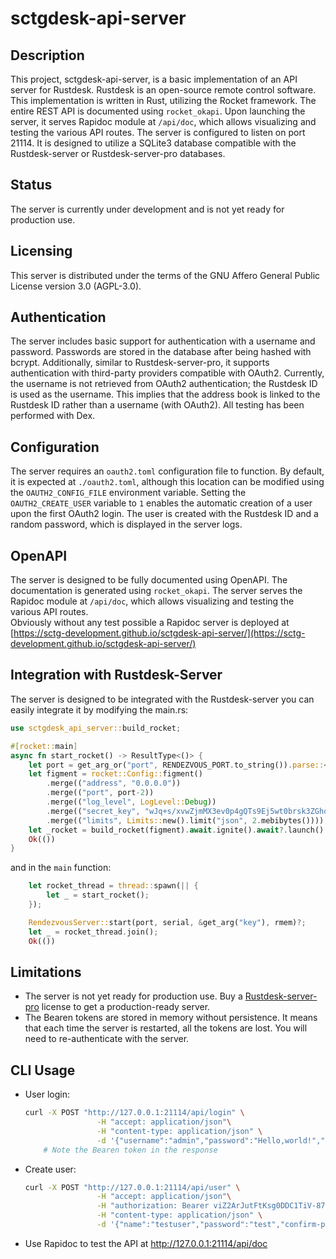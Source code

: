# sctgdesk-api-server

## Description

This project, sctgdesk-api-server, is a basic implementation of an API server for Rustdesk. Rustdesk is an open-source remote control software. This implementation is written in Rust, utilizing the Rocket framework. The entire REST API is documented using `rocket_okapi`. Upon launching the server, it serves Rapidoc module at `/api/doc`, which allows visualizing and testing the various API routes. The server is configured to listen on port 21114. It is designed to utilize a SQLite3 database compatible with the Rustdesk-server or Rustdesk-server-pro databases.

## Status

The server is currently under development and is not yet ready for production use.

## Licensing

This server is distributed under the terms of the GNU Affero General Public License version 3.0 (AGPL-3.0).

## Authentication

The server includes basic support for authentication with a username and password. Passwords are stored in the database after being hashed with bcrypt. Additionally, similar to Rustdesk-server-pro, it supports authentication with third-party providers compatible with OAuth2. Currently, the username is not retrieved from OAuth2 authentication; the Rustdesk ID is used as the username. This implies that the address book is linked to the Rustdesk ID rather than a username (with OAuth2). All testing has been performed with Dex.

## Configuration

The server requires an `oauth2.toml` configuration file to function. By default, it is expected at `./oauth2.toml`, although this location can be modified using the `OAUTH2_CONFIG_FILE` environment variable. Setting the `OAUTH2_CREATE_USER` variable to `1` enables the automatic creation of a user upon the first OAuth2 login. The user is created with the Rustdesk ID and a random password, which is displayed in the server logs.

## OpenAPI

The server is designed to be fully documented using OpenAPI. The documentation is generated using `rocket_okapi`. The server serves the Rapidoc module at `/api/doc`, which allows visualizing and testing the various API routes.  
Obviously without any test possible a Rapidoc server is deployed at [https://sctg-development.github.io/sctgdesk-api-server/](https://sctg-development.github.io/sctgdesk-api-server/)

## Integration with Rustdesk-Server

The server is designed to be integrated with the Rustdesk-server you can easily integrate it by modifying the main.rs:

```rust
use sctgdesk_api_server::build_rocket;

#[rocket::main]
async fn start_rocket() -> ResultType<()> {
    let port = get_arg_or("port", RENDEZVOUS_PORT.to_string()).parse::<i32>()?;
    let figment = rocket::Config::figment()
        .merge(("address", "0.0.0.0"))
        .merge(("port", port-2))
        .merge(("log_level", LogLevel::Debug))
        .merge(("secret_key", "wJq+s/xvwZjmMX3ev0p4gQTs9Ej5wt0brsk3ZGhoBTg="))
        .merge(("limits", Limits::new().limit("json", 2.mebibytes())));
    let _rocket = build_rocket(figment).await.ignite().await?.launch().await?;
    Ok(())
}
```

and in the `main` function:

```rust
    let rocket_thread = thread::spawn(|| {
        let _ = start_rocket();
    });

    RendezvousServer::start(port, serial, &get_arg("key"), rmem)?;
    let _ = rocket_thread.join();
    Ok(())
```

## Limitations

* The server is not yet ready for production use. Buy a [Rustdesk-server-pro](https://rustdesk.com/pricing.html) license to get a production-ready server.  
* The Bearen tokens are stored in memory without persistence. It means that each time the server is restarted, all the tokens are lost. You will need to re-authenticate with the server.  

## CLI Usage

* User login:  
  
    ```bash
    curl -X POST "http://127.0.0.1:21114/api/login" \
                    -H "accept: application/json"\
                    -H "content-type: application/json" \
                    -d '{"username":"admin","password":"Hello,world!","id":"string","uuid":"string"}' 
        # Note the Bearen token in the response
    ```

* Create user:
  
    ```bash
    curl -X POST "http://127.0.0.1:21114/api/user" \
                    -H "accept: application/json"\
                    -H "authorization: Bearer viZ2ArJutFtKsg0DDC1TiV-87uSRQqGBZXAoCeHrFHc"\
                    -H "content-type: application/json" \
                    -d '{"name":"testuser","password":"test","confirm-password":"test","email":"string","is_admin":false,"group_name":"Default"}' 
    ```

* Use Rapidoc to test the API at http://127.0.0.1:21114/api/doc
